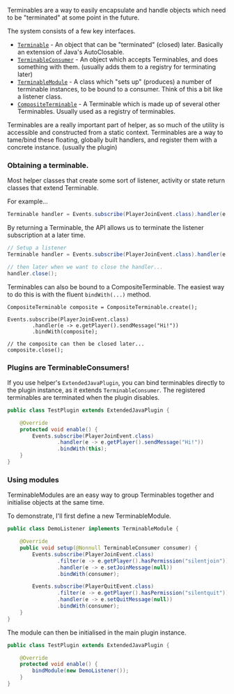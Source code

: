 Terminables are a way to easily encapsulate and handle objects which need to be "terminated" at some point in the future.

The system consists of a few key interfaces.

* [`Terminable`](https://github.com/lucko/helper/blob/master/helper/src/main/java/me/lucko/helper/terminable/Terminable.java) - An object that can be "terminated" (closed) later. Basically an extension of Java's AutoClosable.
* [`TerminableConsumer`](https://github.com/lucko/helper/blob/master/helper/src/main/java/me/lucko/helper/terminable/TerminableConsumer.java) - An object which accepts Terminables, and does something with them. (usually adds them to a registry for terminating later)
* [`TerminableModule`](https://github.com/lucko/helper/blob/master/helper/src/main/java/me/lucko/helper/terminable/module/TerminableModule.java) - A class which "sets up" (produces) a number of terminable instances, to be bound to a consumer. Think of this a bit like a listener class.
* [`CompositeTerminable`](https://github.com/lucko/helper/blob/master/helper/src/main/java/me/lucko/helper/terminable/composite/CompositeTerminable.java) - A Terminable which is made up of several other Terminables. Usually used as a registry of terminables.


Terminables are a really important part of helper, as so much of the utility is accessible and constructed from a static context. Terminables are a way to tame/bind these floating, globally built handlers, and register them with a concrete instance. (usually the plugin)

### Obtaining a terminable.

Most helper classes that create some sort of listener, activity or state return classes that extend Terminable.

For example...

```java
Terminable handler = Events.subscribe(PlayerJoinEvent.class).handler(e -> e.getPlayer().sendMessage("Hi!"));
```

By returning a Terminable, the API allows us to terminate the listener subscription at a later time.

```java
// Setup a listener
Terminable handler = Events.subscribe(PlayerJoinEvent.class).handler(e -> e.getPlayer().sendMessage("Hi!"));

// then later when we want to close the handler...
handler.close();
```

Terminables can also be bound to a CompositeTerminable. The easiest way to do this is with the fluent `bindWith(...)` method.

```
CompositeTerminable composite = CompositeTerminable.create();

Events.subscribe(PlayerJoinEvent.class)
        .handler(e -> e.getPlayer().sendMessage("Hi!"))
        .bindWith(composite);

// the composite can then be closed later...
composite.close();
```

### Plugins are TerminableConsumers!

If you use helper's `ExtendedJavaPlugin`, you can bind terminables directly to the plugin instance, as it extends `TerminableConsumer`. The registered terminables are terminated when the plugin disables.

```java
public class TestPlugin extends ExtendedJavaPlugin {

    @Override
    protected void enable() {
        Events.subscribe(PlayerJoinEvent.class)
                .handler(e -> e.getPlayer().sendMessage("Hi!"))
                .bindWith(this);
    }
}
```

### Using modules
TerminableModules are an easy way to group Terminables together and initialise objects at the same time.

To demonstrate, I'll first define a new TerminableModule.

```java
public class DemoListener implements TerminableModule {

    @Override
    public void setup(@Nonnull TerminableConsumer consumer) {
        Events.subscribe(PlayerJoinEvent.class)
                .filter(e -> e.getPlayer().hasPermission("silentjoin"))
                .handler(e -> e.setJoinMessage(null))
                .bindWith(consumer);

        Events.subscribe(PlayerQuitEvent.class)
                .filter(e -> e.getPlayer().hasPermission("silentquit"))
                .handler(e -> e.setQuitMessage(null))
                .bindWith(consumer);
    }
}
```

The module can then be initialised in the main plugin instance.

```java
public class TestPlugin extends ExtendedJavaPlugin {

    @Override
    protected void enable() {
        bindModule(new DemoListener());
    }
}
```